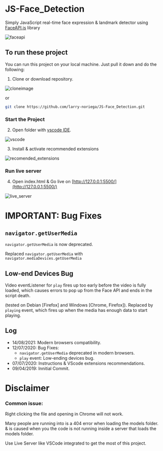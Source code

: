 # JS-Face_Detection
 Simply JavaScript real-time face expression & landmark detector using [FaceAPI.js](https://github.com/justadudewhohacks/face-api.js) library

![faceapi](https://user-images.githubusercontent.com/31125521/57224752-ad3dc080-700a-11e9-85b9-1357b9f9bca4.gif)

 ## To run these project
 
 You can run this project on your local machine. Just pull it down and do the following:

1. Clone or download repository.

![cloneimage](https://github.com/larry-noriega/JS-Face_Detection/blob/master/assets/img/Clone.png?raw=true)

or

``` bash
git clone https://github.com/larry-noriega/JS-Face_Detection.git
```
### Start the Project

2. Open folder with [vscode IDE](https://github.com/Microsoft/vscode/).

![vscode](https://user-images.githubusercontent.com/35271042/118224532-3842c400-b438-11eb-923d-a5f66fa6785a.png)

3. Install & activate recommended extensions
   
![recomended_extensions](https://tattoocoder.com/content/images/2019/08/Screen-Shot-2019-08-14-at-2.53.11-PM.png)

### Run live server

4. Open index.html & Go live on [http://127.0.0.1:5500/](http://127.0.0.1:5500/)

![live_server](https://github.com/ritwickdey/vscode-live-server/raw/master/images/Screenshot/vscode-live-server-statusbar-3.jpg)


# IMPORTANT: Bug Fixes

## `navigator.getUserMedia`

`navigator.getUserMedia` is now deprecated.

Replaced `navigator.getUserMedia` with `navigator.mediaDevices.getUserMedia`

## Low-end Devices Bug

Video eventListener for `play` fires up too early before the video is fully loaded, which causes errors to pop up from the Face API and ends in the script death. 

(tested on Debian [Firefox] and Windows [Chrome, Firefox]). Replaced by `playing` event, which fires up when the media has enough data to start playing.

## Log
 - 14/08/2021:  Modern browsers compatibility.
- 12/07/2020: Bug Fixes:
  - `navigator.getUserMedia` deprecated in modern browsers.
  - `play` event: Low-ending devices bug.
- 07/07/2020: Instructions & VScode extensions recommendations. 
- 09/04/2019: Innitial Commit.
  
  
# Disclaimer

### Common issue:
 Right clicking the file and opening in Chrome will not work.

Many people are running into is a 404 error when loading the models folder. & is caused when you the code is not running inside a server that loads the models folder.

Use Live Server like VSCode integrated to get the most of this project.


